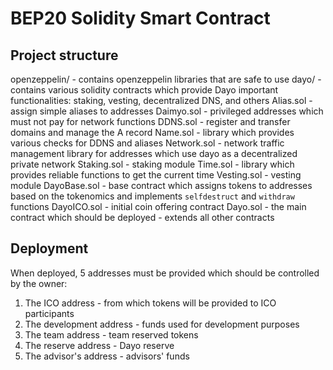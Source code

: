 # BEP20 Solidity Smart Contract

## Project structure

openzeppelin/ - contains openzeppelin libraries that are safe to use
dayo/ - contains various solidity contracts which provide Dayo important functionalities: staking, vesting, decentralized DNS, and others
	Alias.sol - assign simple aliases to addresses
	Daimyo.sol - privileged addresses which must not pay for network functions
	DDNS.sol - register and transfer domains and manage the A record
	Name.sol - library which provides various checks for DDNS and aliases
	Network.sol - network traffic management library for addresses which use dayo as a decentralized private network
	Staking.sol - staking module
	Time.sol - library which provides reliable functions to get the current time
	Vesting.sol - vesting module
DayoBase.sol - base contract which assigns tokens to addresses based on the tokenomics and implements `selfdestruct` and `withdraw` functions
DayoICO.sol - initial coin offering contract
Dayo.sol - the main contract which should be deployed - extends all other contracts

## Deployment

When deployed, 5 addresses must be provided which should be controlled by the owner:
1. The ICO address - from which tokens will be provided to ICO participants
2. The development address - funds used for development purposes
3. The team address - team reserved tokens
4. The reserve address - Dayo reserve
5. The advisor's address - advisors' funds
